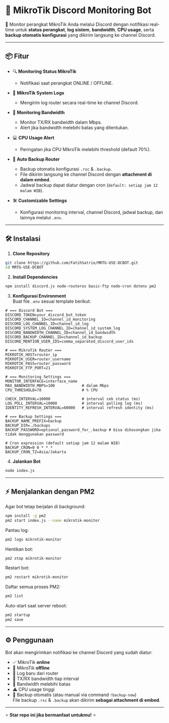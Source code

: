 # 📡 MikroTik Discord Monitoring Bot

🚀 Monitor perangkat MikroTik Anda melalui Discord dengan notifikasi real-time untuk **status perangkat**, **log sistem**, **bandwidth**, **CPU usage**, serta **backup otomatis konfigurasi** yang dikirim langsung ke channel Discord.

---

## 📦 Fitur

* 🔍 **Monitoring Status MikroTik**
  * Notifikasi saat perangkat ONLINE / OFFLINE.

* 📝 **MikroTik System Logs**
  * Mengirim log router secara real-time ke channel Discord.

* 📡 **Monitoring Bandwidth**
  * Monitor TX/RX bandwidth dalam Mbps.
  * Alert jika bandwidth melebihi batas yang ditentukan.

* 💻 **CPU Usage Alert**
  * Peringatan jika CPU MikroTik melebihi threshold (default 70%).

* 💾 **Auto Backup Router**
  * Backup otomatis konfigurasi `.rsc` & `.backup`.
  * File dikirim langsung ke channel Discord dengan **attachment di dalam embed**.
  * Jadwal backup dapat diatur dengan cron (`default: setiap jam 12 malam WIB`).

* 🛠️ **Customizable Settings**
  * Konfigurasi monitoring interval, channel Discord, jadwal backup, dan lainnya melalui `.env`.

---

## 🛠️ Instalasi

1. **Clone Repository**

```bash
git clone https://github.com/FatihSatrio/MRTG-USE-DCBOT.git
cd MRTG-USE-DCBOT
```

2. **Install Dependencies**

```bash
npm install discord.js node-routeros basic-ftp node-cron dotenv pm2
```

3. **Konfigurasi Environment**  
   Buat file `.env` sesuai template berikut:

```env
# === Discord Bot ===
DISCORD_TOKEN=your_discord_bot_token
DISCORD_CHANNEL_ID=channel_id_monitoring
DISCORD_LOG_CHANNEL_ID=channel_id_log
DISCORD_SYSTEM_LOG_CHANNEL_ID=channel_id_system_log
DISCORD_BANDWIDTH_CHANNEL_ID=channel_id_bandwidth
DISCORD_BACKUP_CHANNEL_ID=channel_id_backup
DISCORD_MENTION_USER_IDS=comma_separated_discord_user_ids

# === MikroTik Router ===
MIKROTIK_HOST=router_ip
MIKROTIK_USER=router_username
MIKROTIK_PASS=router_password
MIKROTIK_FTP_PORT=21

# === Monitoring Settings ===
MONITOR_INTERFACE=interface_name
MAX_BANDWIDTH_MBPS=100            # dalam Mbps
CPU_THRESHOLD=70                  # % CPU

CHECK_INTERVAL=10000              # interval cek status (ms)
LOG_POLL_INTERVAL=10000           # interval polling log (ms)
IDENTITY_REFRESH_INTERVAL=60000   # interval refresh identity (ms)

# === Backup Settings ===
BACKUP_NAME_PREFIX=backup
BACKUP_DIR=./backups
BACKUP_PASSWORD=optional_password_for_.backup # bisa dikosongkan jika tidak menggunakan password

# Cron expression (default setiap jam 12 malam WIB)
BACKUP_CRON=0 0 * * *
BACKUP_CRON_TZ=Asia/Jakarta
```

4. **Jalankan Bot**

```bash
node index.js
```

---

## ⚡ Menjalankan dengan PM2

Agar bot tetap berjalan di background:

```bash
npm install -g pm2
pm2 start index.js --name mikrotik-monitor
```

Pantau log:

```bash
pm2 logs mikrotik-monitor
```

Hentikan bot:

```bash
pm2 stop mikrotik-monitor
```

Restart bot:

```bash
pm2 restart mikrotik-monitor
```

Daftar semua proses PM2:

```bash
pm2 list
```

Auto-start saat server reboot:

```bash
pm2 startup
pm2 save
```

---

## ⚙️ Penggunaan

Bot akan mengirimkan notifikasi ke channel Discord yang sudah diatur:

* ✅ MikroTik **online**
* 🔴 MikroTik **offline**
* 📝 Log baru dari router
* 📡 TX/RX bandwidth tiap interval
* 🚨 Bandwidth melebihi batas
* ⚠️ CPU usage tinggi
* 💾 Backup otomatis (atau manual via command `!backup-now`)  
  File backup `.rsc` & `.backup` akan dikirim **sebagai attachment di embed**.

---

⭐ **Star repo ini jika bermanfaat untukmu!** ⭐
